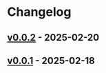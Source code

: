 # Changelog

## [v0.0.2](https://github.com/KS1019/Clamfall/compare/v0.0.1...v0.0.2) - 2025-02-20

## [v0.0.1](https://github.com/KS1019/Clamfall/compare/v0.0.1-a...v0.0.1) - 2025-02-18

